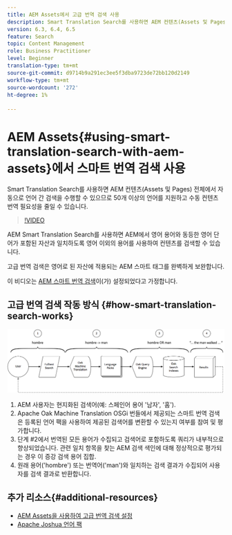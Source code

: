 ```yaml
---
title: AEM Assets에서 고급 번역 검색 사용
description: Smart Translation Search를 사용하면 AEM 컨텐츠(Assets 및 Pages) 전체에서 자동으로 언어 간 검색을 수행할 수 있으므로 50개 이상의 언어를 지원하고 수동 컨텐츠 번역 필요성을 줄일 수 있습니다.
version: 6.3, 6.4, 6.5
feature: Search
topic: Content Management
role: Business Practitioner
level: Beginner
translation-type: tm+mt
source-git-commit: d9714b9a291ec3ee5f3dba9723de72bb120d2149
workflow-type: tm+mt
source-wordcount: '272'
ht-degree: 1%

---
```



# AEM Assets{#using-smart-translation-search-with-aem-assets}에서 스마트 번역 검색 사용

Smart Translation Search를 사용하면 AEM 컨텐츠(Assets 및 Pages) 전체에서 자동으로 언어 간 검색을 수행할 수 있으므로 50개 이상의 언어를 지원하고 수동 컨텐츠 번역 필요성을 줄일 수 있습니다.

>[!VIDEO](https://video.tv.adobe.com/v/21297/?quality=9&learn=on)

AEM Smart Translation Search를 사용하면 AEM에서 영어 용어와 동등한 영어 단어가 포함된 자산과 일치하도록 영어 이외의 용어를 사용하여 컨텐츠를 검색할 수 있습니다.

고급 번역 검색은 영어로 된 자산에 적용되는 AEM 스마트 태그를 완벽하게 보완합니다.

이 비디오는 [AEM 스마트 번역 검색](smart-translation-search-technical-video-setup.md)이(가) 설정되었다고 가정합니다.

## 고급 번역 검색 작동 방식 {#how-smart-translation-search-works}

![스마트 번역 검색 흐름 다이어그램](assets/smart-translation-search-flow.png)

1. AEM 사용자는 현지화된 검색어(예: 스페인어 용어 &#39;남자&#39;, &#39;홈&#39;).
2. Apache Oak Machine Translation OSGi 번들에서 제공되는 스마트 번역 검색은 등록된 언어 팩을 사용하여 제공된 검색어를 변환할 수 있는지 여부를 참여 및 평가합니다.
3. 단계 #2에서 번역된 모든 용어가 수집되고 검색어로 포함하도록 쿼리가 내부적으로 향상되었습니다. 관련 일치 항목을 찾는 AEM 검색 색인에 대해 정상적으로 평가되는 경우 이 증강 검색 용어 집합.
4. 원래 용어(&#39;hombre&#39;) 또는 번역어(&#39;man&#39;)와 일치하는 검색 결과가 수집되어 사용자를 검색 결과로 반환합니다.

## 추가 리소스{#additional-resources}

* [AEM Assets을 사용하여 고급 번역 검색 설정](smart-translation-search-technical-video-setup.md)
* [Apache Joshua 언어 팩](https://cwiki.apache.org/confluence/display/JOSHUA/Language+Packs)